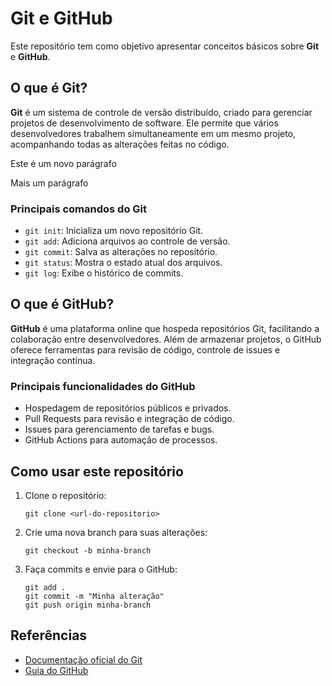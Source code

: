 # Git e GitHub

Este repositório tem como objetivo apresentar conceitos básicos sobre **Git** e **GitHub**.

## O que é Git?

**Git** é um sistema de controle de versão distribuído, criado para gerenciar projetos de desenvolvimento de software. Ele permite que vários desenvolvedores trabalhem simultaneamente em um mesmo projeto, acompanhando todas as alterações feitas no código.

Este é um novo parágrafo

Mais um parágrafo

### Principais comandos do Git

- `git init`: Inicializa um novo repositório Git.
- `git add`: Adiciona arquivos ao controle de versão.
- `git commit`: Salva as alterações no repositório.
- `git status`: Mostra o estado atual dos arquivos.
- `git log`: Exibe o histórico de commits.

## O que é GitHub?

**GitHub** é uma plataforma online que hospeda repositórios Git, facilitando a colaboração entre desenvolvedores. Além de armazenar projetos, o GitHub oferece ferramentas para revisão de código, controle de issues e integração contínua.

### Principais funcionalidades do GitHub

- Hospedagem de repositórios públicos e privados.
- Pull Requests para revisão e integração de código.
- Issues para gerenciamento de tarefas e bugs.
- GitHub Actions para automação de processos.

## Como usar este repositório

1. Clone o repositório:
   ```
   git clone <url-do-repositorio>
   ```
2. Crie uma nova branch para suas alterações:
   ```
   git checkout -b minha-branch
   ```
3. Faça commits e envie para o GitHub:
   ```
   git add .
   git commit -m "Minha alteração"
   git push origin minha-branch
   ```

## Referências

- [Documentação oficial do Git](https://git-scm.com/doc)
- [Guia do GitHub](https://docs.github.com/pt)